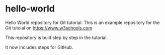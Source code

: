 # hello-world
Hello World repository for Git tutorial. 
This is an example repository for the Git tutoial on https://www.w3schools.com

This repository is built step by step in the tutorial.  

It now includes steps for GitHub.
